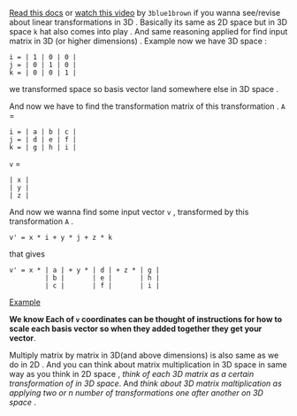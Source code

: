 [Read this docs](https://www.3blue1brown.com/lessons/matrix-multiplication) 
or [watch this video](https://youtu.be/rHLEWRxRGiM?si=_Z4cRBagLngLWiuC) by `3blue1brown` if you wanna see/revise about linear transformations in 3D . 
Basically its same as 2D space but in 3D space `k` hat also comes into play . 
And same reasoning applied for find input matrix in 3D (or higher dimensions) . 
Example now we have 3D space :
```
i = | 1 | 0 | 0 |
j = | 0 | 1 | 0 |
k = | 0 | 0 | 1 |
```
we transformed space so basis vector land somewhere else in 3D space .

And now we have to find the transformation matrix of this transformation . `A` = 
``` 
i = | a | b | c | 
j = | d | e | f |
k = | g | h | i |
``` 

`v` = 
```
| x |
| y |
| z |
```
And now we wanna find some input vector `v` , transformed by this transformation `A` .
```
v' = x * i + y * j + z * k
```
that gives 
```
v' = x * | a | + y * | d | + z * | g | 
         | b |       | e |       | h |
         | c |       | f |       | i |   
```

[Example](https://youtu.be/rHLEWRxRGiM?si=_3KFX259Fs9AfSVe&t=194)

**We know Each of `v` coordinates can be thought of instructions for how to scale each basis vector so when they added together they get your vector**.

Multiply matrix by matrix in 3D(and above dimensions) is also same as we do in 2D . And you can think about matrix multiplication in 3D space in same way as you think in 2D space , *think of each 3D matrix as a certain transformation of in 3D space*. And *think about 3D matrix maltiplication as applying two or n number of transformations one after another on 3D space* .
